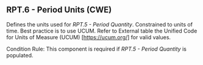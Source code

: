## RPT.6 - Period Units (CWE)

Defines the units used for _RPT.5 - Period Quantity_. Constrained to units of time. Best practice is to use UCUM. Refer to External table the Unified Code for Units of Measure (UCUM) [https://ucum.org/] for valid values.

Condition Rule: This component is required if _RPT.5 - Period Quantity_ is populated.
